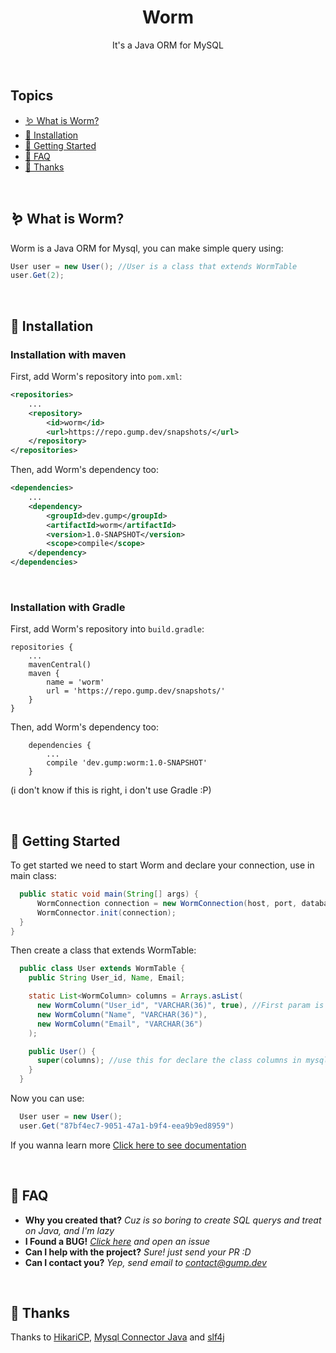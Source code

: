 <div align="center">
    <!-- <img width="250px" src="mars.png" /> -->
    <h1>Worm</h1>
    <p>It's a Java ORM for MySQL</p>
</div>

<br>

## Topics
- [🪱 What is Worm?](#whatismars)
- [🔧 Installation](#installation)
- [📝 Getting Started](#getting-started)
- [🤔 FAQ](#faq)
- [🙏 Thanks](#thanks)

<br>
<a id="whatismars"></a>

## 🪱 What is Worm?

Worm is a Java ORM for Mysql, you can make simple query using:
```java
User user = new User(); //User is a class that extends WormTable
user.Get(2);
```


<br>
<a id="installation"></a>

## 🔧 Installation

### Installation with maven
First, add Worm's repository into ```pom.xml```:
```xml
<repositories>
    ...
    <repository>
        <id>worm</id>
        <url>https://repo.gump.dev/snapshots/</url>
    </repository>
</repositories>
```

Then, add Worm's dependency too:
```xml
<dependencies>
    ...
    <dependency>
        <groupId>dev.gump</groupId>
        <artifactId>worm</artifactId>
        <version>1.0-SNAPSHOT</version>
        <scope>compile</scope>
    </dependency>
</dependencies>
```

<br>

### Installation with Gradle
First, add Worm's repository into ```build.gradle```:
```
repositories {
    ...
    mavenCentral()
    maven {
        name = 'worm'
        url = 'https://repo.gump.dev/snapshots/'
    }
}
```

Then, add Worm's dependency too:
```
    dependencies {
        ...
        compile 'dev.gump:worm:1.0-SNAPSHOT'
    }
```
(i don't know if this is right, i don't use Gradle :P)

<br>
<a id="getting-started"></a>

## 📝 Getting Started

To get started we need to start Worm and declare your connection, use in main class:
```java
  public static void main(String[] args) {
      WormConnection connection = new WormConnection(host, port, database, user, password);
      WormConnector.init(connection);
  }
}
```

Then create a class that extends WormTable:
```java
  public class User extends WormTable {
    public String User_id, Name, Email;

    static List<WormColumn> columns = Arrays.asList(
      new WormColumn("User_id", "VARCHAR(36)", true), //First param is column name, secound is mysql creation and last is if the column is id or not
      new WormColumn("Name", "VARCHAR(36)"),
      new WormColumn("Email", "VARCHAR(36")
    );

    public User() {
      super(columns); //use this for declare the class columns in mysql
    }
  }
```

Now you can use:
```java
  User user = new User();
  user.Get("87bf4ec7-9051-47a1-b9f4-eea9b9ed8959")
```

If you wanna learn more [Click here to see documentation](https://github.com/GumpDev/worm/wiki) 

<br>
<a id="faq"></a>

## 🤔 FAQ

- **Why you created that?** *Cuz is so boring to create SQL querys and treat on Java, and I'm lazy*
- **I Found a BUG!** *[Click here](https://github.com/GumpDev/worm/issues) and open an issue*
- **Can I help with the project?** *Sure! just send your PR :D*
- **Can I contact you?** *Yep, send email to contact@gump.dev*

<br>
<a id="thanks"></a>

## 🙏 Thanks
Thanks to [HikariCP](https://mvnrepository.com/artifact/com.zaxxer/HikariCP), [Mysql Connector Java](https://mvnrepository.com/artifact/mysql/mysql-connector-java) and [slf4j](https://mvnrepository.com/artifact/org.slf4j)

